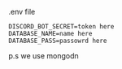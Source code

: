 .env file
```
DISCORD_BOT_SECRET=token here
DATABASE_NAME=name here
DATABASE_PASS=passowrd here
```
p.s we use mongodn
